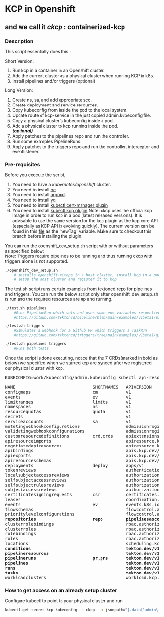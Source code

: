 # KCP in Openshift

## and we call it _ckcp_ : containerized-kcp

### Description

This script essentially does this :  

Short Version:

1. Run kcp in a container in an Openshift cluster.
2. Add the current cluster as a physical cluster when running KCP in k8s.
3. Install pipelines and/or triggers (optional)

Long Version:

1. Create ns, sa, and add appropriate scc.
2. Create deployment and service resources.
3. Copy kubeconfig from inside the pod to the local system.
4. Update route of kcp-service in the just copied admin.kubeconfig file.
5. Copy a physical cluster's kubeconfig inside a pod.
6. Add a physical cluster to kcp running inside the pod.  
   **_(optional)_**
7. Apply patches to the pipelines repo and run the controller.
8. Run some examples PipelineRuns.
9. Apply patches to the triggers repo and run the controller, interceptor and eventlistener.

### Pre-requisites

Before you execute the script,

1. You need to have a _kubernetes/openshift_ cluster.
2. You need to install [oc](https://docs.openshift.com/container-platform/4.9/cli_reference/openshift_cli/getting-started-cli.html)
3. You need to install [argocd](https://argo-cd.readthedocs.io/en/stable/cli_installation/).
4. You need to install [yq](https://mikefarah.gitbook.io/yq/#install)
5. You need to install [kubectl cert-manager plugin](https://cert-manager.io/docs/usage/kubectl-plugin/#installation)
6. You need to install [kubectl kcp plugin](https://github.com/kcp-dev/kcp/blob/main/docs/kubectl-kcp-plugin.md)
   Note: ckcp uses the official kcp image in order to run kcp in a pod (latest released versions). It is advisable to use the same version for the kcp plugin as the kcp core API (especially as KCP API is evolving quickly). The current version can be found in this [file](./openshift/overlays/dev/kustomization.yaml) as the 'newTag' variable. Make sure to checkout this branch before installing the plugin.

You can run the openshift_dev_setup.sh script with or without parameters as specified below:  
Note: Triggers require pipelines to be running and thus running ckcp with triggers alone is not supported.

```bash
./openshift_dev_setup.sh
    # installs openshift-gitops in a host cluster, install kcp in a pod (a.k.a ckcp)
    # setup the host cluster and register it to kcp
```

The test.sh script runs certain examples from tektoncd repo for pipelines and triggers. You can run the below script only after openshift_dev_setup.sh is run and the required resources are up and running.

```bash
./test.sh pipelines
    #Runs PipelineRun which sets and uses some env variables respectively.
    #https://github.com/tektoncd/pipeline/blob/main/examples/v1beta1/pipelineruns/using_context_variables.yaml

./test.sh triggers
    #Simulates a webhook for a Github PR which triggers a TaskRun
    #https://github.com/tektoncd/triggers/tree/main/examples/v1beta1/github

./test.sh pipelines triggers
    #Runs both tests
```

Once the script is done executing, notice that the 7 CRDs(marked in bold as below) we specified when we started kcp are synced after we registered our physical cluster with kcp.

<pre>
KUBECONFIG=work/kubeconfig/admin.kubeconfig kubectl api-resources

NAME                              SHORTNAMES   APIVERSION                             NAMESPACED   KIND
configmaps                        cm           v1                                     true         ConfigMap
events                            ev           v1                                     true         Event
limitranges                       limits       v1                                     true         LimitRange
namespaces                        ns           v1                                     false        Namespace
resourcequotas                    quota        v1                                     true         ResourceQuota
secrets                                        v1                                     true         Secret
serviceaccounts                   sa           v1                                     true         ServiceAccount
mutatingwebhookconfigurations                  admissionregistration.k8s.io/v1        false        MutatingWebhookConfiguration
validatingwebhookconfigurations                admissionregistration.k8s.io/v1        false        ValidatingWebhookConfiguration
customresourcedefinitions         crd,crds     apiextensions.k8s.io/v1                false        CustomResourceDefinition
apiresourceimports                             apiresource.kcp.dev/v1alpha1           false        APIResourceImport
negotiatedapiresources                         apiresource.kcp.dev/v1alpha1           false        NegotiatedAPIResource
apibindings                                    apis.kcp.dev/v1alpha1                  false        APIBinding
apiexports                                     apis.kcp.dev/v1alpha1                  false        APIExport
apiresourceschemas                             apis.kcp.dev/v1alpha1                  false        APIResourceSchema
deployments                       deploy       apps/v1                                true         Deployment
tokenreviews                                   authentication.k8s.io/v1               false        TokenReview
localsubjectaccessreviews                      authorization.k8s.io/v1                true         LocalSubjectAccessReview
selfsubjectaccessreviews                       authorization.k8s.io/v1                false        SelfSubjectAccessReview
selfsubjectrulesreviews                        authorization.k8s.io/v1                false        SelfSubjectRulesReview
subjectaccessreviews                           authorization.k8s.io/v1                false        SubjectAccessReview
certificatesigningrequests        csr          certificates.k8s.io/v1                 false        CertificateSigningRequest
leases                                         coordination.k8s.io/v1                 true         Lease
events                            ev           events.k8s.io/v1                       true         Event
flowschemas                                    flowcontrol.apiserver.k8s.io/v1beta1   false        FlowSchema
prioritylevelconfigurations                    flowcontrol.apiserver.k8s.io/v1beta1   false        PriorityLevelConfiguration
<b>repositories                      repo         pipelinesascode.tekton.dev/v1alpha1    true         Repository</b>
clusterrolebindings                            rbac.authorization.k8s.io/v1           false        ClusterRoleBinding
clusterroles                                   rbac.authorization.k8s.io/v1           false        ClusterRole
rolebindings                                   rbac.authorization.k8s.io/v1           true         RoleBinding
roles                                          rbac.authorization.k8s.io/v1           true         Role
locations                                      scheduling.kcp.dev/v1alpha1            false        Location
<b>conditions                                     tekton.dev/v1alpha1                    true         Condition
pipelineresources                              tekton.dev/v1alpha1                    true         PipelineResource
pipelineruns                      pr,prs       tekton.dev/v1beta1                     true         PipelineRun
pipelines                                      tekton.dev/v1beta1                     true         Pipeline
runs                                           tekton.dev/v1alpha1                    true         Run
tasks                                          tekton.dev/v1beta1                     true         Task</b>
workloadclusters                               workload.kcp.dev/v1alpha1              false        WorkloadCluster
</pre>

### How to get access on an already setup cluster

Configure kubectl to point to your physical cluster and run:

```bash
kubectl get secret kcp-kubeconfig -n ckcp  -o jsonpath="{.data['admin\.kubeconfig']}" > kubeconfig
```
